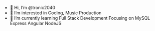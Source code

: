- 👋 Hi, I’m @tronic2040
- 👀 I’m interested in Coding, Music Production
- 🌱 I’m currently learning Full Stack Development Focusing on MySQL Express Angular NodeJS

<!---
tronic2040/tronic2040 is a ✨ special ✨ repository because its `README.md` (this file) appears on your GitHub profile.
You can click the Preview link to take a look at your changes.
--->
